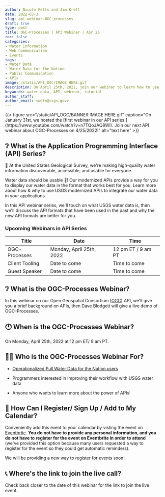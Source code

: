 ```yaml
---
author: Nicole Felts and Jim Kreft
date: 2022-03-3
slug: api-webinar-OGC-processes
draft: true
type: post
title: OGC-Processes | API Webinar | Apr 25
toc: false
categories: 
- Water Information
- Web Communication
- Events
tags:
- Water Data
- Water Data for the Nation
- Public Communication
- APIs
image: /static/API_OGC/IMAGE HERE.gif
description: On April 25th, 2022, join our webinar to learn how to use USGS's Application Programming Interface OGC-Processes to serve your unique water data display needs.
keywords: water data, API, webinar, tutorial
author_staff: 
author_email: <wdfn@usgs.gov>
---
```


<div class="grid-row">
{{< figure src="/static/API_OGC/BANNER IMAGE HERE.gif" caption="On January 31st, we hosted the [first webinar in our API series.](https://www.youtube.com/watch?v=n7TQoJAQ8WI). Join our next API webinar about OGC-Processes on 4/25/2022!" alt="text here" >}}
</div>

## ❔ What is the Application Programming Interface (API) Series?
🙌 At the United States Geological Survey, we're making high-quality water information discoverable, accessible, and usable for everyone.

Water data should be usable 🦾! Our modernized APIs provide a way for you to display our water data in the format that works best for you. Learn more about how & why to use USGS modernized APIs to integrate our water data in your applications.

In this API webinar series, we'll touch on what USGS water data is, then we'll discuss the API formats that have been used in the past and why the new API formats are better for you.

### Upcoming Webinars in API Series
| Title | Date | Time |
|------|----------|-------|
OGC-Processes | Monday, April 25th, 2022 | 12 pm ET / 9 am PT
Client Tooling | Date to come | Time to come
Guest Speaker | Date to come | Time to come

## ❔ What is the OGC-Processes Webinar?
In this webinar on our Open Geospatial Consortium ([OGC](https://ogcapi.ogc.org/)) API, we'll give you a brief background on APIs, then Dave Blodgett will give a live demo of OGC-Processes.

## 🕛 When is the OGC-Processes Webinar?
On Monday, April 25th, 2022 at 12 pm ET/ 9 am PT.


## 👩‍💻 Who is the OGC-Processes Webinar For?
- [Operationalized Pull Water Data for the Nation users](https://waterdata.usgs.gov/blog/user_operational_pull/)

- Programmers interested in improving their workflow with USGS water data

- Anyone who wants to learn more about the power of APIs!


## 📆 How Can I Register/ Sign Up / Add to My Calendar?
Conveniently add this event to your calendar by visting the event on [Eventbrite](https://www.eventbrite.com/e/ogc-processes-apis-easily-integrate-real-time-water-data-tickets-252228220397). <b>You do not have to provide any personal information, and you do not have to register for the event on Eventbrite in order to attend</b> (we've provided this option because many users requested a way to register for the event so they could get automatic reminders).
  
We will be providing a new way to register for events soon!

## 📞 Where's the link to join the live call?
Check back closer to the date of this webinar for the link to join the live event.